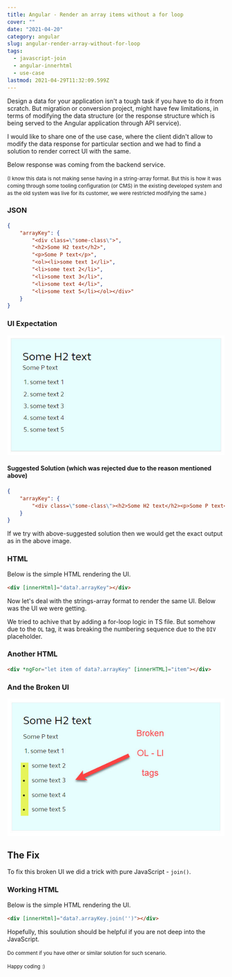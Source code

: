 ```yaml
---
title: Angular - Render an array items without a for loop
cover: ""
date: "2021-04-20"
category: angular
slug: angular-render-array-without-for-loop
tags:
  - javascript-join
  - angular-innerhtml
  - use-case
lastmod: 2021-04-29T11:32:09.599Z
---
```


Design a data for your application isn't a tough task if you have to do it from scratch. But migration or conversion project, might have few limitations, in terms of modifying the data structure (or the response structure which is being served to the Angular application through API service).

I would like to share one of the use case, where the client didn't allow to modify the data response for particular section and we had to find a solution to render correct UI with the same.

Below response was coming from the backend service.

<small>(I know this data is not making sense having in a string-array format. But this is how it was coming through some tooling configuration (or CMS) in the existing developed system and as the old system was live for its customer, we were restricted modifying the same.)</small>

### JSON

```json
{
	"arrayKey": {
		"<div class=\"some-class\">",
		"<h2>Some H2 text</h2>",
		"<p>Some P text</p>",
		"<ol><li>some text 1</li>",
		"<li>some text 2</li>",
		"<li>some text 3</li>",
		"<li>some text 4</li>",
		"<li>some text 5</li></ol></div>"
	}
}
```

### UI Expectation

![enter image description here](./correct-output.jpg)

#### Suggested Solution (which was rejected due to the reason mentioned above)

```json
{
	"arrayKey": {
		"<div class=\"some-class\"><h2>Some H2 text</h2><p>Some P text</p><ol><li>some text 1</li><li>some text 2</li><li>some text 3</li><li>some text 4</li><li>some text 5</li></ol><div>"
	}
}
```

If we try with above-suggested solution then we would get the exact output as in the above image.

### HTML

Below is the simple HTML rendering the UI.

```html
<div [innerHtml]="data?.arrayKey"></div>
```

Now let's deal with the strings-array format to render the same UI. Below was the UI we were getting.

We tried to achive that by adding a for-loop logic in TS file. But somehow due to the `OL` tag, it was breaking the numbering sequence due to the `DIV` placeholder.

### Another HTML

```html
<div *ngFor="let item of data?.arrayKey" [innerHTML]="item"></div>
```

### And the Broken UI

![enter image description here](./incorrect-output-for-loop.jpg)

## The Fix

To fix this broken UI we did a trick with pure JavaScript - `join()`.

### Working HTML

Below is the simple HTML rendering the UI.

```html
<div [innerHtml]="data?.arrayKey.join('')"></div>
```

Hopefully, this soulution should be helpful if you are not deep into the JavaScript.

<small>Do comment if you have other or similar solution for such scenario.

Happy coding :)
</small>